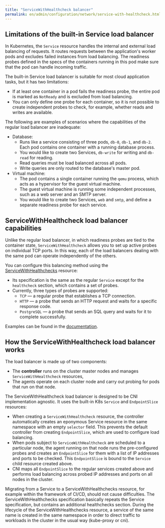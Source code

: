 ```yaml
---
title: "ServiceWithHealthcheck balancer"
permalink: en/admin/configuration/network/service-with-healthcheck.html
---
```


<!-- Transferred from https://deckhouse.io/products/kubernetes-platform/documentation/latest/modules/service-with-healthchecks/ -->

## Limitations of the built-in Service load balancer

In Kubernetes, the `Service` resource handles the internal and external load balancing of requests. It routes requests between the application's worker pods and excludes failed instances from load balancing. The readiness probes defined in the specs of the containers running in this pod make sure that the pod can handle incoming traffic.

The built-in Service load balancer is suitable for most cloud application tasks, but it has two limitations:

* If at least one container in a pod fails the readiness probe, the entire pod is marked as `NotReady` and is excluded from load balancing.
* You can only define one probe for each container, so it is not possible to create independent probes to check, for example, whether reads and writes are available.

The following are examples of scenarios where the capabilities of the regular load balancer are inadequate:

* Database:
  * Runs like a service consisting of three pods, `db-0`, `db-1`, and `db-2`. Each pod contains one container with a running database process.
  * You would like to create two Services, `db-write` for writing and `db-read` for reading.
  * Read queries must be load balanced across all pods.
  * Write queries are only routed to the database's master pod.
* Virtual machine:
  * The pod contains a single container running the `qemu` process, which acts as a hypervisor for the guest virtual machine.
  * The guest virtual machine is running some independent processes, such as a web server and an SMTP server.
  * You would like to create two Services, `web` and `smtp`, and define a separate readiness probe for each service.

## ServiceWithHealthcheck load balancer capabilities

Unlike the regular load balancer, in which readiness probes are tied to the container state, `ServiceWithHealthcheck` allows you to set up active probes on individual TCP ports. In this way, each of the load balancers dealing with the same pod can operate independently of the others.

You can configure this balancing method using the [ServiceWithHealthchecks](cr.html#servicewithhealthchecks) resource:

* Its specification is the same as the regular `Service` except for the `healthcheck` section, which contains a set of probes.
* Currently, three types of probes are supported:
  * `TCP` — a regular probe that establishes a TCP connection.
  * `HTTP` — a probe that sends an HTTP request and waits for a specific response code.
  * `PostgreSQL` — a probe that sends an SQL query and waits for it to complete successfully.

Examples can be found in the [documentation](examples.html).

## How the ServiceWithHealthcheck load balancer works

The load balancer is made up of two components:

* The **controller** runs on the cluster master nodes and manages `ServiceWithHealthcheck` resources,
* The agents operate on each cluster node and carry out probing for pods that run on that node.

The ServiceWithHealthcheck load balancer is designed to be CNI implementation agnostic. It uses the built-in K8s `Service` and `EndpointSlice` resources:

* When creating a `ServiceWithHealthcheck` resource, the controller automatically creates an eponymous Service resource in the same namespace with an empty `selector` field. This prevents the default controller from creating `EndpointSlice`, which are used to configure load balancing.
* When pods subject to `ServiceWithHealthcheck` are scheduled to a particular node, the agent running on that node runs the pre-configured probes and creates an `EndpointSlice` for them with a list of IP addresses and ports to be checked. This `EndpointSlice` is bound to the `Service` child resource created above.
* CNI maps all `EndpointSlice` to the regular services created above and performs load balancing across probed IP addresses and ports on all nodes in the cluster.

Migrating from a Service to a ServiceWithHealthchecks resource, for example within the framework of CI/CD, should not cause difficulties. The ServiceWithHealthchecks specification basically repeats the Service specification, but contains an additional healthchecks section. During the lifecycle of the ServiceWithHealthchecks resource, a service of the same name is created in the same namespace in order to direct traffic to workloads in the cluster in the usual way (kube-proxy or cni).

